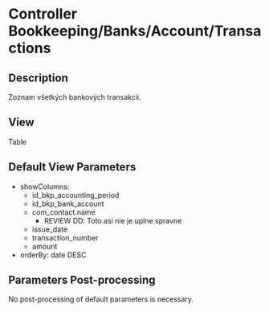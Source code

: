 # Controller Bookkeeping/Banks/Account/Transactions

## Description

Zoznam všetkých bankových transakcii.

## View

Table

## Default View Parameters

* showColumns:
  * id_bkp_accounting_period
  * id_bkp_bank_account
  * com_contact.name
    * REVIEW DD: Toto asi nie je uplne spravne
  * issue_date
  * transaction_number
  * amount
* orderBy: date DESC

## Parameters Post-processing

No post-processing of default parameters is necessary.

